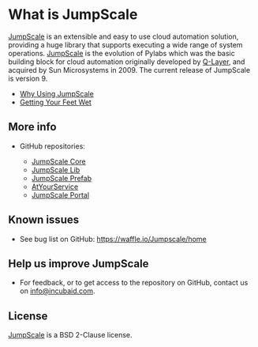 # What is JumpScale

[JumpScale](http://www.jumpscale.com/) is an extensible and easy to use cloud automation solution, providing a huge library that supports executing a wide range of system operations. [JumpScale](http://www.jumpscale.com/) is the evolution of Pylabs which was the basic building block for cloud automation originally developed by [Q-Layer](http://incubaid.com/successes/Q-Layer/), and acquired by Sun Microsystems in 2009\. The current release of JumpScale is version 9.

- [Why Using JumpScale](Introduction/WhyJumpScale.md)
- [Getting Your Feet Wet](GettingYourFeetWet/GettingYourFeetWet.md)

## More info

- GitHub repositories:

  - [JumpScale Core](https://github.com/Jumpscale/core9)
  - [JumpScale Lib](https://github.com/Jumpscale/lib9)
  - [JumpScale Prefab](https://github.com/Jumpscale/prefab9)
  - [AtYourService](https://github.com/Jumpscale/ays9)
  - [JumpScale Portal](https://github.com/Jumpscale/portal9)


## Known issues

- See bug list on GitHub: <https://waffle.io/Jumpscale/home>

## Help us improve JumpScale

- For feedback, or to get access to the repository on GitHub, contact us on info@incubaid.com.

## License

[JumpScale](http://www.jumpscale.com/) is a BSD 2-Clause license.
